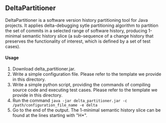 ## DeltaPartitioner

DeltaPartitioner is a software version history partitioning tool for Java projects. It applies delta-debugging sytle partitioning algorithm to partition the set of commits in a selected range of software history, producing 1-minimal semantic history slice (a sub-sequence of a change history that preserves the functionality of interest, which is defined by a set of test cases). 


#### Usage

1. Download delta_partitioner.jar.
2. Write a simple configuration file. Please refer to the template we provide in this directory.
3. Write a simple python script, providing the commands of compiling source code and executing test cases. Please refer to the template we provide in this directory.
2. Run the command `java -jar delta_partitioner.jar -c /path/configuration_file_name -e delta`
3. Go to the end of the output. The 1-minimal semantic history slice can be found at the lines starting with "H\*".  
